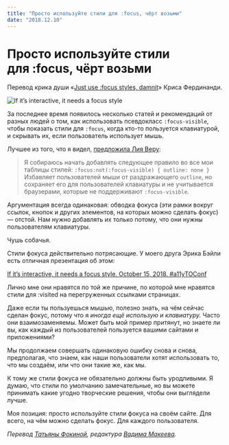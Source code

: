 ```yaml
---
title: "Просто используйте стили для :focus, чёрт возьми"
date: "2018.12.10"
---
```


# Просто используйте стили для :focus, чёрт возьми

Перевод крика души «[Just use :focus styles, damnit](https://gomakethings.com/just-use-focus-styles-damnit/)» Криса Фердинанди.

![If it’s interactive, it needs a focus style](images/1.png)

За последнее время появилось несколько статей и рекомендаций от разных людей о том, как использовать псевдокласс `:focus-visible`, чтобы показать стили для `:focus`, когда кто-то пользуется клавиатурой, и скрывать их, если пользователь использует мышь.

Лучшее из того, что я видел, [предложила Лия Веру](https://twitter.com/LeaVerou/status/1045768279753666562):

> Я собираюсь начать добавлять следующее правило во все мои таблицы стилей:
> `:focus:not(:focus-visible) { outline: none }`
> Избавляет пользователей мыши от раздражающего `outline`, но сохраняет его для пользователей клавиатуры и не учитывается браузерами, которые не поддерживают `:focus-visible`.

Аргументация всегда одинаковая: обводка фокуса (эти рамки вокруг ссылок, кнопок и других элементов, на которых можно сделать фокус) — отстой. Нам нужно добавлять их только потому, что они нужны пользователям клавиатуры.

Чушь собачья.

Стили фокуса действительно потрясающие. У моего друга Эрика Бэйли есть отличная презентация об этом:

[If it’s interactive, it needs a focus style. October 15, 2018. #a11yTOConf](https://noti.st/ericwbailey/TcMJFP/embed)

Лично мне они нравятся по той же причине, по которой мне нравятся стили для :visited на перегруженных ссылками страницах.

Даже если ты пользуешься мышью, полезно знать, на чём сейчас сделан фокус, потому что я _иногда ещё использую и клавиатуру._ Часто они взаимозаменяемы. Может быть мой пример притянут, но знаете ли вы, как каждый из пользователей пользуется вашими сайтами и приложениями?

Мы продолжаем совершать одинаковую ошибку снова и снова, предполагая, что знаем, как наши пользователи хотят использовать то, что мы создаём, или что они такие же, как мы.

К тому же стили фокуса не обязательно должны быть уродливыми. Я думаю, что стили по умолчанию замечательные, но вы можете принимать какие угодно творческие решения, чтобы они выглядели лучше.

Моя позиция: просто используйте стили фокуса на своём сайте. Для всего, на чём можно сделать фокус. Для каждого пользователя.

_Перевод [Татьяны Фокиной](https://medium.com/@fokinatatiana), редактура [Вадима Макеева](https://medium.com/@pepelsbey)._
